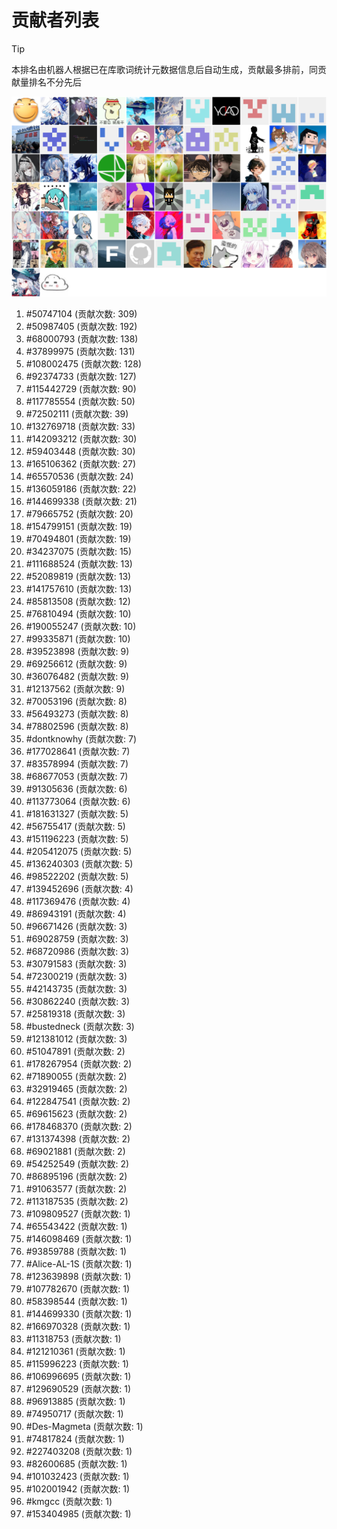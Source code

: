 # 贡献者列表

> [!TIP]
> 本排名由机器人根据已在库歌词统计元数据信息后自动生成，贡献最多排前，同贡献量排名不分先后

![贡献者头像画廊](./CONTRIBUTORS.svg)

1. #50747104 (贡献次数: 309)
2. #50987405 (贡献次数: 192)
3. #68000793 (贡献次数: 138)
4. #37899975 (贡献次数: 131)
5. #108002475 (贡献次数: 128)
6. #92374733 (贡献次数: 127)
7. #115442729 (贡献次数: 90)
8. #117785554 (贡献次数: 50)
9. #72502111 (贡献次数: 39)
10. #132769718 (贡献次数: 33)
11. #142093212 (贡献次数: 30)
12. #59403448 (贡献次数: 30)
13. #165106362 (贡献次数: 27)
14. #65570536 (贡献次数: 24)
15. #136059186 (贡献次数: 22)
16. #144699338 (贡献次数: 21)
17. #79665752 (贡献次数: 20)
18. #154799151 (贡献次数: 19)
19. #70494801 (贡献次数: 19)
20. #34237075 (贡献次数: 15)
21. #111688524 (贡献次数: 13)
22. #52089819 (贡献次数: 13)
23. #141757610 (贡献次数: 13)
24. #85813508 (贡献次数: 12)
25. #76810494 (贡献次数: 10)
26. #190055247 (贡献次数: 10)
27. #99335871 (贡献次数: 10)
28. #39523898 (贡献次数: 9)
29. #69256612 (贡献次数: 9)
30. #36076482 (贡献次数: 9)
31. #12137562 (贡献次数: 9)
32. #70053196 (贡献次数: 8)
33. #56493273 (贡献次数: 8)
34. #78802596 (贡献次数: 8)
35. #dontknowhy (贡献次数: 7)
36. #177028641 (贡献次数: 7)
37. #83578994 (贡献次数: 7)
38. #68677053 (贡献次数: 7)
39. #91305636 (贡献次数: 6)
40. #113773064 (贡献次数: 6)
41. #181631327 (贡献次数: 5)
42. #56755417 (贡献次数: 5)
43. #151196223 (贡献次数: 5)
44. #205412075 (贡献次数: 5)
45. #136240303 (贡献次数: 5)
46. #98522202 (贡献次数: 5)
47. #139452696 (贡献次数: 4)
48. #117369476 (贡献次数: 4)
49. #86943191 (贡献次数: 4)
50. #96671426 (贡献次数: 3)
51. #69028759 (贡献次数: 3)
52. #68720986 (贡献次数: 3)
53. #30791583 (贡献次数: 3)
54. #72300219 (贡献次数: 3)
55. #42143735 (贡献次数: 3)
56. #30862240 (贡献次数: 3)
57. #25819318 (贡献次数: 3)
58. #bustedneck (贡献次数: 3)
59. #121381012 (贡献次数: 3)
60. #51047891 (贡献次数: 2)
61. #178267954 (贡献次数: 2)
62. #71890055 (贡献次数: 2)
63. #32919465 (贡献次数: 2)
64. #122847541 (贡献次数: 2)
65. #69615623 (贡献次数: 2)
66. #178468370 (贡献次数: 2)
67. #131374398 (贡献次数: 2)
68. #69021881 (贡献次数: 2)
69. #54252549 (贡献次数: 2)
70. #86895196 (贡献次数: 2)
71. #91063577 (贡献次数: 2)
72. #113187535 (贡献次数: 2)
73. #109809527 (贡献次数: 1)
74. #65543422 (贡献次数: 1)
75. #146098469 (贡献次数: 1)
76. #93859788 (贡献次数: 1)
77. #Alice-AL-1S (贡献次数: 1)
78. #123639898 (贡献次数: 1)
79. #107782670 (贡献次数: 1)
80. #58398544 (贡献次数: 1)
81. #144699330 (贡献次数: 1)
82. #166970328 (贡献次数: 1)
83. #11318753 (贡献次数: 1)
84. #121210361 (贡献次数: 1)
85. #115996223 (贡献次数: 1)
86. #106996695 (贡献次数: 1)
87. #129690529 (贡献次数: 1)
88. #96913885 (贡献次数: 1)
89. #74950717 (贡献次数: 1)
90. #Des-Magmeta (贡献次数: 1)
91. #74817824 (贡献次数: 1)
92. #227403208 (贡献次数: 1)
93. #82600685 (贡献次数: 1)
94. #101032423 (贡献次数: 1)
95. #102001942 (贡献次数: 1)
96. #kmgcc (贡献次数: 1)
97. #153404985 (贡献次数: 1)
